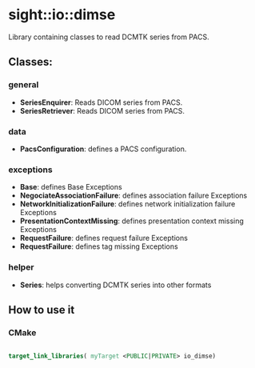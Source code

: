 # sight::io::dimse

Library containing classes to read DCMTK series from PACS.

## Classes:

### general

- **SeriesEnquirer**: Reads DICOM series from PACS.
- **SeriesRetriever**: Reads DICOM series from PACS.

### data
- **PacsConfiguration**: defines a PACS configuration.

### exceptions
- **Base**: defines Base Exceptions
- **NegociateAssociationFailure**: defines association failure Exceptions
- **NetworkInitializationFailure**: defines network initialization failure Exceptions
- **PresentationContextMissing**: defines presentation context missing Exceptions
- **RequestFailure**: defines request failure Exceptions
- **RequestFailure**: defines tag missing Exceptions

### helper
- **Series**: helps converting DCMTK series into other formats 

## How to use it

### CMake

```cmake

target_link_libraries( myTarget <PUBLIC|PRIVATE> io_dimse)

```

